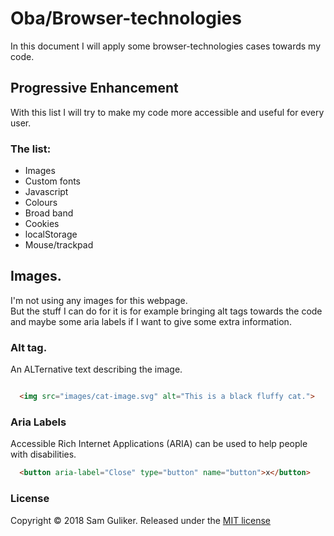 # Oba/Browser-technologies
In this document I will apply some browser-technologies cases
towards my code.  

## Progressive Enhancement
With this list I will try to make my code more accessible and useful for every user.

### The list:
* Images
* Custom fonts
* Javascript
* Colours
* Broad band
* Cookies
* localStorage
* Mouse/trackpad

## Images.
I'm not using any images for this webpage.    
But the stuff I can do for it is for example bringing  alt tags towards the code and maybe some aria labels if  I want to give some extra information.  

### Alt tag.
An ALTernative text describing the image.

```HTML

  <img src="images/cat-image.svg" alt="This is a black fluffy cat.">

```

### Aria Labels
Accessible Rich Internet Applications (ARIA) can be used to help people with disabilities.


```HTML
  <button aria-label="Close" type="button" name="button">x</button>
```

### License
Copyright © 2018 Sam Guliker. Released under the [MIT license](https://opensource.org/licenses/MIT)
